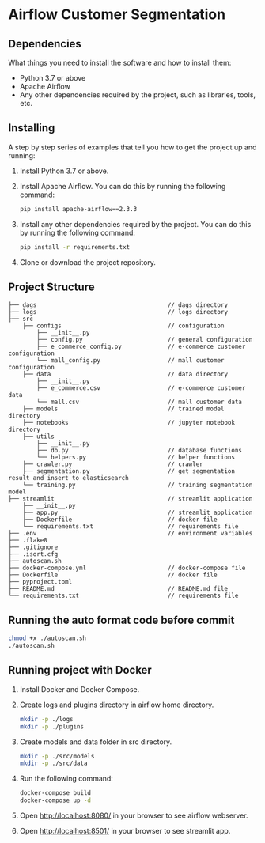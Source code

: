 # Airflow Customer Segmentation

## Dependencies

What things you need to install the software and how to install them:

- Python 3.7 or above
- Apache Airflow
- Any other dependencies required by the project, such as libraries, tools, etc.

## Installing

A step by step series of examples that tell you how to get the project up and running:

1. Install Python 3.7 or above.
2. Install Apache Airflow. You can do this by running the following command:

    ```bash
    pip install apache-airflow==2.3.3
    ```

3. Install any other dependencies required by the project. You can do this by running the following command:

    ```bash
    pip install -r requirements.txt
    ```

4. Clone or download the project repository.

## Project Structure

```text
├── dags                                     // dags directory
├── logs                                     // logs directory
├── src
    ├── configs                              // configuration
        ├── __init__.py
        ├── config.py                        // general configuration
        ├── e_commerce_config.py             // e-commerce customer configuration
        └── mall_config.py                   // mall customer configuration
    ├── data                                 // data directory
        ├── __init__.py
        ├── e_commerce.csv                   // e-commerce customer data
        └── mall.csv                         // mall customer data
    ├── models                               // trained model directory
    ├── notebooks                            // jupyter notebook directory
    ├── utils
        ├── __init__.py                      
        ├── db.py                            // database functions
        └── helpers.py                       // helper functions
    ├── crawler.py                           // crawler
    ├── segmentation.py                      // get segmentation result and insert to elasticsearch
    └── training.py                          // training segmentation model
├── streamlit                                // streamlit application
    ├── __init__.py
    ├── app.py                               // streamlit application
    ├── Dockerfile                           // docker file
    └── requirements.txt                     // requirements file
├── .env                                     // environment variables
├── .flake8
├── .gitignore
├── .isort.cfg
├── autoscan.sh
├── docker-compose.yml                       // docker-compose file
├── Dockerfile                               // docker file
├── pyproject.toml                           
├── README.md                                // README.md file
└── requirements.txt                         // requirements file
```

## Running the auto format code before commit

```bash
chmod +x ./autoscan.sh
./autoscan.sh
```

## Running project with Docker

1. Install Docker and Docker Compose.
2. Create logs and plugins directory in airflow home directory.

    ```bash
    mkdir -p ./logs
    mkdir -p ./plugins
    ```

3. Create models and data folder in src directory.

    ```bash
    mkdir -p ./src/models
    mkdir -p ./src/data
    ```

4. Run the following command:

    ```bash
    docker-compose build
    docker-compose up -d
    ```

5. Open <http://localhost:8080/> in your browser to see airflow webserver.
6. Open <http://localhost:8501/> in your browser to see streamlit app.
